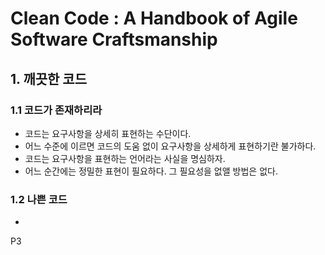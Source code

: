 # Clean Code : A Handbook of Agile Software Craftsmanship

## 1. 깨끗한 코드

### 1.1 코드가 존재하리라

- 코드는 요구사항을 상세히 표현하는 수단이다.
- 어느 수준에 이르면 코드의 도움 없이 요구사항을 상세하게 표현하기란 불가하다.
- 코드는 요구사항을 표현하는 언어라는 사실을 명심하자.
- 어느 순간에는 정밀한 표현이 필요하다. 그 필요성을 없앨 방법은 없다.

### 1.2 나쁜 코드

- 

P3